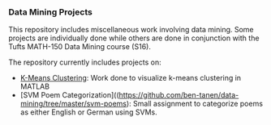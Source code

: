 ### Data Mining Projects

This repository includes miscellaneous work involving data mining. Some projects are individually done while others are done in conjunction with the Tufts MATH-150 Data Mining course (S16).

The repository currently includes projects on:

- [K-Means Clustering](https://github.com/ben-tanen/data-mining/tree/master/kmeans): Work done to visualize k-means clustering in MATLAB
- [SVM Poem Categorization]((https://github.com/ben-tanen/data-mining/tree/master/svm-poems): Small assignment to categorize poems as either English or German using SVMs.